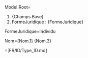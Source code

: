 Model.Root=<ol><li>{Champs.Base}<li>FormeJuridique : {FormeJuridique}</ol>

FormeJuridique=Individu

Nom={Nom.1} {Nom.3}

=[FR/ID/Type_ID.md]